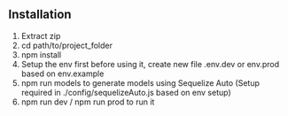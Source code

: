 ## Installation

1. Extract zip
2. cd path/to/project_folder
3. npm install
4. Setup the env first before using it, create new file .env.dev or env.prod based on env.example
5. npm run models to generate models using Sequelize Auto (Setup required in ./config/sequelizeAuto.js based on env setup)
6. npm run dev / npm run prod to run it
